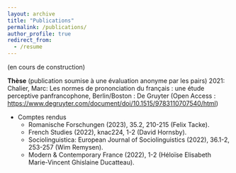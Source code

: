 ```yaml
---
layout: archive
title: "Publications"
permalink: /publications/
author_profile: true
redirect_from:
  - /resume
---
```


(en cours de construction)

**Thèse**
(publication soumise à une évaluation anonyme par les pairs)
2021: Chalier, Marc: Les normes de prononciation du français : une étude perceptive panfrancophone, Berlin/Boston : De Gruyter (Open Access : https://www.degruyter.com/document/doi/10.1515/9783110707540/html)
* Comptes rendus
  * Romanische Forschungen (2023), 35.2, 210-215 (Felix Tacke).
  * French Studies (2022), knac224, 1-2 (David Hornsby).
  * Sociolinguistica: European Journal of Sociolinguistics (2022), 36.1-2, 253-257 (Wim Remysen).
  * Modern & Contemporary France (2022), 1-2 (Héloïse Elisabeth Marie-Vincent Ghislaine Ducatteau).
